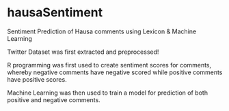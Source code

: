 # hausaSentiment
Sentiment Prediction of Hausa comments using Lexicon &amp; Machine Learning

Twitter Dataset was first extracted and preprocessed!

R programming was first used to create sentiment scores for comments, whereby negative comments have negative scored while positive comments have positive scores. 

Machine Learning was then used to train a model for prediction of both positive and negative comments.
